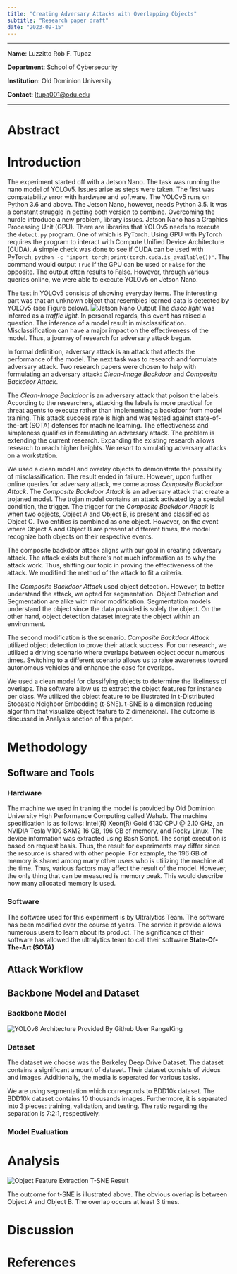 ```yaml
---
title: "Creating Adversary Attacks with Overlapping Objects"
subtitle: "Research paper draft"
date: "2023-09-15"
---
```


---

**Name**: Luzzitto Rob F. Tupaz

**Department**: School of Cybersecurity

**Institution**: Old Dominion University

**Contact**: [ltupa001@odu.edu](mailto:ltupa001@odu.edu)

---

# Abstract

# Introduction
The experiment started off with a Jetson Nano. 
The task was running the nano model of YOLOv5.
Issues arise as steps were taken.
The first was compatability error with hardware and software.
The YOLOv5 runs on Python 3.6 and above.
The Jetson Nano, however, needs Python 3.5.
It was a constant struggle in getting both version to combine.
Overcoming the hurdle introduce a new problem, library issues.
Jetson Nano has a Graphics Processing Unit (GPU).
There are libraries that YOLOv5 needs to execute the `detect.py` program.
One of which is PyTorch.
Using GPU with PyTorch requires the program to interact with Compute Unified Device Architecture (CUDA).
A simple check was done to see if CUDA can be used with PyTorch, `python -c "import torch;print(torch.cuda.is_available())"`. The command would output `True` if the GPU can be used or `False` for the opposite. 
The output often results to False.
However, through various queries online, we were able to execute YOLOv5 on Jetson Nano.

The test in YOLOv5 consists of showing everyday items.
The interesting part was that an unknown object that resembles learned data is detected by YOLOv5 (see Figure below). 
![Jetson Nano Output](/images/first_output_jetson_nano.png)
The *disco light* was inferred as a *traffic light*. In personal regards, this event has raised a question. The inference of a model result in misclassification. Misclassification can have a major impact on the effectiveness of the model. Thus, a journey of research for adversary attack begun.

In formal definition, adversary attack is an attack that affects the performance of the model. 
The next task was to research and formulate adversary attack. 
Two research papers were chosen to help with formulating an adversary attack: *Clean-Image Backdoor* and *Composite Backdoor Attack*.

The *Clean-Image Backdoor* is an adversary attack that poison the labels. 
According to the researchers, attacking the labels is more practical for threat agents to execute rather than implementing a backdoor from model training.
This attack success rate is high and was tested against state-of-the-art (SOTA) defenses for machine learning.
The effectiveness and simpleness qualifies in formulating an adversary attack.
The problem is extending the current research.
Expanding the existing research allows research to reach higher heights.
We resort to simulating adversary attacks on a workstation.

We used a clean model and overlay objects to demonstrate the possibility of misclassification.
The result ended in failure.
However, upon further online queries for adversary attack, we come across *Composite Backdoor Attack*.
The *Composite Backdoor Attack* is an adversary attack that create a trojaned model.
The trojan model contains an attack activated by a special condition, the trigger.
The trigger for the *Composite Backdoor Attack* is when two objects, Object A and Object B, is present and classified as Object C.
Two entities is combined as one object.
However, on the event where Object A and Object B are present at different times, the model recognize both objects on their respective events.

The composite backdoor attack aligns with our goal in creating adversary attack.
The attack exists but there's not much information as to why the attack work.
Thus, shifting our topic in proving the effectiveness of the attack.
We modified the method of the attack to fit a criteria.

The *Composite Backdoor Attack* used object detection.
However, to better understand the attack, we opted for segmentation.
Object Detection and Segmentation are alike with minor modification.
Segmentation models understand the object since the data provided is solely the object.
On the other hand, object detection dataset integrate the object within an environment.

The second modification is the scenario.
*Composite Backdoor Attack* utilized object detection to prove their attack success.
For our research, we utilized a driving scenario where overlaps between object occur numerous times.
Switching to a different scenario allows us to raise awareness toward autonomous vehicles and enhance the case for overlaps.

We used a clean model for classifying objects to determine the likeliness of overlaps.
The software allow us to extract the object features for instance per class.
We utilized the object feature to be illustrated in t-Distributed Stocastic Neighbor Embedding (t-SNE).
t-SNE is a dimension reducing algorithm that visualize object feature to 2 dimensional. 
The outcome is discussed in Analysis section of this paper.

# Methodology
## Software and Tools
### Hardware
The machine we used in traning the model is provided by Old Dominion University High Performance Computing called Wahab. 
The machine specification is as follows: Intel(R) Xeon(R) Gold 6130 CPU @ 2.10 GHz, an NVIDIA Tesla V100 SXM2 16 GB, 196 GB of memory, and Rocky Linux. 
The device information was extracted using Bash Script. 
The script execution is based on request basis. 
Thus, the result for experiments may differ since the resource is shared with other people. 
For example, the 196 GB of memory is shared among many other users who is utilizing the machine at the time. 
Thus, various factors may affect the result of the model.
However, the only thing that can be measured is memory peak.
This would describe how many allocated memory is used.

### Software
The software used for this experiment is by Ultralytics Team.
The software has been modified over the course of years.
The service it provide allows numerous users to learn about its product.
The significance of their software has allowed the ultralytics team to call their software **State-Of-The-Art (SOTA)**

## Attack Workflow

## Backbone Model and Dataset
### Backbone Model

![YOLOv8 Architecture Provided By Github User RangeKing](/images/yolo_architecture.jpg)
### Dataset
The dataset we choose was the Berkeley Deep Drive Dataset.
The dataset contains a significant amount of dataset.
Their dataset consists of videos and images.
Additionally, the media is seperated for various tasks.

We are using segmentation which corresponds to BDD10k dataset.
The BDD10k dataset contains 10 thousands images.
Furthermore, it is separated into 3 pieces: training, validation, and testing.
The ratio regarding the separation is 7:2:1, respectively.

### Model Evaluation

# Analysis
![Object Feature Extraction T-SNE Result](/images/improve_tsne.png)

The outcome for t-SNE is illustrated above.
The obvious overlap is between Object A and Object B.
The overlap occurs at least 3 times.

# Discussion

# References
